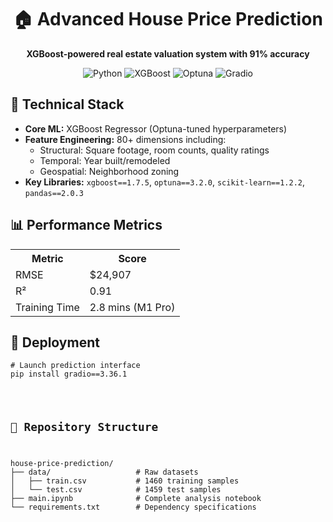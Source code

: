 <div align="center">
  <h1>🏠 Advanced House Price Prediction</h1>
  <p><strong>XGBoost-powered real estate valuation system with 91% accuracy</strong></p>
  
  <img src="https://img.shields.io/badge/Python-3.9+-3776AB?logo=python" alt="Python">
  <img src="https://img.shields.io/badge/ML-XGBoost-FF6F00?logo=xgboost" alt="XGBoost">
  <img src="https://img.shields.io/badge/Optimization-Optuna-394EFF" alt="Optuna">
  <img src="https://img.shields.io/badge/Deployment-Gradio-FF4A4A" alt="Gradio">
</div>

<h2>🔧 Technical Stack</h2>
<ul>
  <li><strong>Core ML:</strong> XGBoost Regressor (Optuna-tuned hyperparameters)</li>
  <li><strong>Feature Engineering:</strong> 80+ dimensions including:
    <ul>
      <li>Structural: Square footage, room counts, quality ratings</li>
      <li>Temporal: Year built/remodeled</li>
      <li>Geospatial: Neighborhood zoning</li>
    </ul>
  </li>
  <li><strong>Key Libraries:</strong>
    <code>xgboost==1.7.5</code>, 
    <code>optuna==3.2.0</code>, 
    <code>scikit-learn==1.2.2</code>,
    <code>pandas==2.0.3</code>
  </li>
</ul>

<h2>📊 Performance Metrics</h2>
<table>
  <tr>
    <th>Metric</th>
    <th>Score</th>
  </tr>
  <tr>
    <td>RMSE</td>
    <td>$24,907</td>
  </tr>
  <tr>
    <td>R²</td>
    <td>0.91</td>
  </tr>
  <tr>
    <td>Training Time</td>
    <td>2.8 mins (M1 Pro)</td>
  </tr>
</table>

<h2>🚀 Deployment</h2>
<pre><code class="language-bash"># Launch prediction interface
pip install gradio==3.36.1
</pre>

<h2>📂 Repository Structure</h2>
<pre>
house-price-prediction/
├── data/                   # Raw datasets
│   ├── train.csv           # 1460 training samples
│   └── test.csv            # 1459 test samples
├── main.ipynb              # Complete analysis notebook
└── requirements.txt        # Dependency specifications
</pre>
